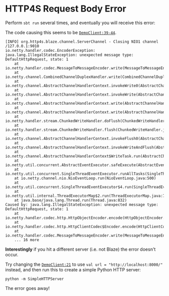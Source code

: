 # HTTP4S Request Body Error

Perform `sbt run` several times, and eventually you will receive this error:

The code causing this seems to be [`DemoClient:39-44`](src/main/scala/example/DemoClient.scala#L39-L44).

```
[INFO] org.http4s.blaze.channel.ServerChannel - Closing NIO1 channel /127.0.0.1:9010
io.netty.handler.codec.EncoderException: java.lang.IllegalStateException: unexpected message type: DefaultHttpRequest, state: 1
	at io.netty.handler.codec.MessageToMessageEncoder.write(MessageToMessageEncoder.java:107)
	at io.netty.channel.CombinedChannelDuplexHandler.write(CombinedChannelDuplexHandler.java:346)
	at io.netty.channel.AbstractChannelHandlerContext.invokeWrite0(AbstractChannelHandlerContext.java:715)
	at io.netty.channel.AbstractChannelHandlerContext.invokeWrite(AbstractChannelHandlerContext.java:707)
	at io.netty.channel.AbstractChannelHandlerContext.write(AbstractChannelHandlerContext.java:790)
	at io.netty.channel.AbstractChannelHandlerContext.write(AbstractChannelHandlerContext.java:700)
	at io.netty.handler.stream.ChunkedWriteHandler.doFlush(ChunkedWriteHandler.java:332)
	at io.netty.handler.stream.ChunkedWriteHandler.flush(ChunkedWriteHandler.java:133)
	at io.netty.channel.AbstractChannelHandlerContext.invokeFlush0(AbstractChannelHandlerContext.java:748)
	at io.netty.channel.AbstractChannelHandlerContext.invokeWriteAndFlush(AbstractChannelHandlerContext.java:763)
	at io.netty.channel.AbstractChannelHandlerContext$WriteTask.run(AbstractChannelHandlerContext.java:1089)
	at io.netty.util.concurrent.AbstractEventExecutor.safeExecute(AbstractEventExecutor.java:164)
	at io.netty.util.concurrent.SingleThreadEventExecutor.runAllTasks(SingleThreadEventExecutor.java:472)
	at io.netty.channel.nio.NioEventLoop.run(NioEventLoop.java:500)
	at io.netty.util.concurrent.SingleThreadEventExecutor$4.run(SingleThreadEventExecutor.java:989)
	at io.netty.util.internal.ThreadExecutorMap$2.run(ThreadExecutorMap.java:74)
	at java.base/java.lang.Thread.run(Thread.java:832)
Caused by: java.lang.IllegalStateException: unexpected message type: DefaultHttpRequest, state: 1
	at io.netty.handler.codec.http.HttpObjectEncoder.encode(HttpObjectEncoder.java:86)
	at io.netty.handler.codec.http.HttpClientCodec$Encoder.encode(HttpClientCodec.java:167)
	at io.netty.handler.codec.MessageToMessageEncoder.write(MessageToMessageEncoder.java:89)
	... 16 more
```

**Interestingly** if you hit a different server (i.e. not Blaze) the error doesn't occur.
 
Try changing the [`DemoClient:21`](src/main/scala/example/DemoClient.scala#L21) to use `val url = "http://localhost:8000/"` instead, and then run this to create a simple Python HTTP server:

```
python -m SimpleHTTPServer
```

The error goes away!